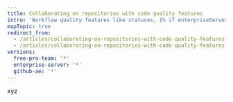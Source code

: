```yaml
---
title: Collaborating on repositories with code quality features
intro: 'Workflow quality features like statuses, {% if enterpriseServerVersions contains currentVersion %}pre-receive hooks, {% endif %}protected branches, and required status checks help collaborators make contributions that meet conditions set by organization and repository administrators.'
mapTopic: true
redirect_from:
  - /articles/collaborating-on-repositories-with-code-quality-features-enabled/
  - /articles/collaborating-on-repositories-with-code-quality-features
versions:
  free-pro-team: '*'
  enterprise-server: '*'
  github-ae: '*'
---
```

xyz
